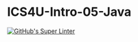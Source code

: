 # ICS4U-Intro-05-Java

[![GitHub's Super Linter](https://github.com/Myles-Trump/ICS4U-Intro-05-Java/workflows/GitHub's%20Super%20Linter/badge.svg)](https://github.com/Myles-Trump/ICS4U-Intro-05-Java/actions)
